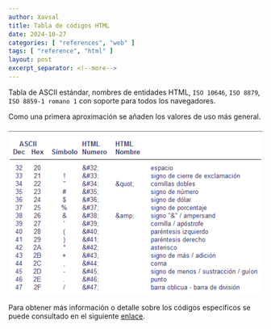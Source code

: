 ```yaml
---
author: Xavsal
title: Tabla de códigos HTML
date: 2024-10-27
categories: [ "references", "web" ]
tags: [ "reference", "html" ]
layout: post
excerpt_separator: <!--more-->
---
```


Tabla de ASCII estándar, nombres de entidades HTML, `ISO 10646`, `ISO 8879`, `ISO 8859-1 romano 1` con soporte para todos los navegadores.

<!--more-->

Como una primera aproximación se añaden los valores de uso más general.


![](/assets/posts/reference/web/2024-10-27-tabla_de_codigos_html.png)

Para obtener más información o detalle sobre los códigos específicos se puede consultado en el siguiente [enlace](http://ascii.cl/es/codigos-html.htm).